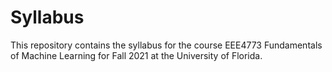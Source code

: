 # Syllabus
This repository contains the syllabus for the course EEE4773 Fundamentals of Machine Learning for Fall 2021 at the University of Florida.